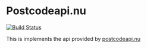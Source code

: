 Postcodeapi.nu
=============
[![Build Status](https://secure.travis-ci.org/jorns/PostcodeApiNu.png?branch=master)](https://next.travis-ci.org/jorns/PostcodeApiNu)

This is implements the api provided by [postcodeapi.nu](http://postcodeapi.nu/)
